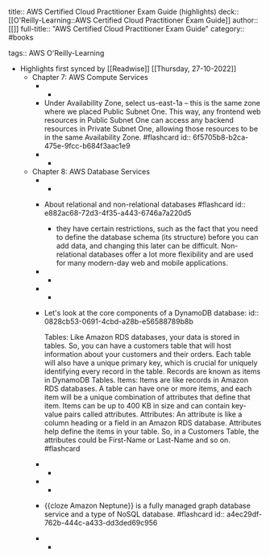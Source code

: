 title:: AWS Certified Cloud Practitioner Exam Guide (highlights)
deck:: [[O'Reilly-Learning::AWS Certified Cloud Practitioner Exam Guide]]
author:: [[]]
full-title:: "AWS Certified Cloud Practitioner Exam Guide"
category:: #books

tags:: AWS O'Reilly-Learning

- Highlights first synced by [[Readwise]] [[Thursday, 27-10-2022]]
	- Chapter 7: AWS Compute Services
		- -
		- Under Availability Zone, select us-east-1a – this is the same zone where we placed Public Subnet One. This way, any frontend web resources in Public Subnet One can access any backend resources in Private Subnet One, allowing those resources to be in the same Availability Zone. #flashcard
		  id:: 6f5705b8-b2ca-475e-9fcc-b684f3aac1e9
		- -
	- Chapter 8: AWS Database Services
		- -
		- About relational and non-relational databases #flashcard
		  id:: e882ac68-72d3-4f35-a443-6746a7a220d5
			- they have certain restrictions, such as the fact that you need to define the database schema (its structure) before you can add data, and changing this later can be difficult. Non-relational databases offer a lot more flexibility and are used for many modern-day web and mobile applications.
		- -
		- -
		- Let's look at the core components of a DynamoDB database:
		  id:: 0828cb53-0691-4cbd-a28b-e56588789b8b
		  
		  Tables: Like Amazon RDS databases, your data is stored in tables. So, you can have a customers table that will host information about your customers and their orders. Each table will also have a unique primary key, which is crucial for uniquely identifying every record in the table. Records are known as items in DynamoDB Tables.
		  Items: Items are like records in Amazon RDS databases. A table can have one or more items, and each item will be a unique combination of attributes that define that item. Items can be up to 400 KB in size and can contain key-value pairs called attributes.
		  Attributes: An attribute is like a column heading or a field in an Amazon RDS database. Attributes help define the items in your table. So, in a Customers Table, the attributes could be First-Name or Last-Name and so on. #flashcard
		- -
		- -
		- {{cloze Amazon Neptune}} is a fully managed graph database service and a type of NoSQL database. #flashcard
		  id:: a4ec29df-762b-444c-a433-dd3ded69c956
		- -